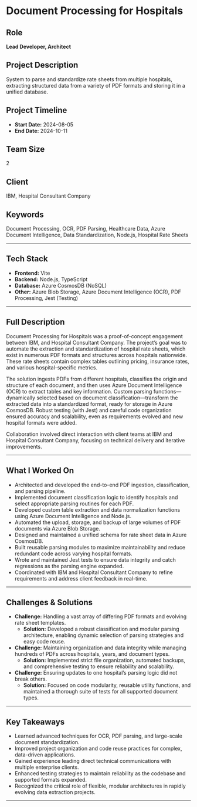 # Document Processing for Hospitals

## Role

**Lead Developer, Architect**

## Project Description

System to parse and standardize rate sheets from multiple hospitals, extracting structured data from a variety of PDF formats and storing it in a unified database.

## Project Timeline

- **Start Date:** 2024-08-05
- **End Date:** 2024-10-11

## Team Size

2

## Client

IBM, Hospital Consultant Company

## Keywords

Document Processing, OCR, PDF Parsing, Healthcare Data, Azure Document Intelligence, Data Standardization, Node.js, Hospital Rate Sheets

---

## Tech Stack

- **Frontend:** Vite
- **Backend:** Node.js, TypeScript
- **Database:** Azure CosmosDB (NoSQL)
- **Other:** Azure Blob Storage, Azure Document Intelligence (OCR), PDF Processing, Jest (Testing)

---

## Full Description

Document Processing for Hospitals was a proof-of-concept engagement between IBM, and Hospital Consultant Company. The project’s goal was to automate the extraction and standardization of hospital rate sheets, which exist in numerous PDF formats and structures across hospitals nationwide. These rate sheets contain complex tables outlining pricing, insurance rates, and various hospital-specific metrics.

The solution ingests PDFs from different hospitals, classifies the origin and structure of each document, and then uses Azure Document Intelligence (OCR) to extract tables and key information. Custom parsing functions—dynamically selected based on document classification—transform the extracted data into a standardized format, ready for storage in Azure CosmosDB. Robust testing (with Jest) and careful code organization ensured accuracy and scalability, even as requirements evolved and new hospital formats were added.

Collaboration involved direct interaction with client teams at IBM and Hospital Consultant Company, focusing on technical delivery and iterative improvements.

---

## What I Worked On

- Architected and developed the end-to-end PDF ingestion, classification, and parsing pipeline.
- Implemented document classification logic to identify hospitals and select appropriate parsing routines for each PDF.
- Developed custom table extraction and data normalization functions using Azure Document Intelligence and Node.js.
- Automated the upload, storage, and backup of large volumes of PDF documents via Azure Blob Storage.
- Designed and maintained a unified schema for rate sheet data in Azure CosmosDB.
- Built reusable parsing modules to maximize maintainability and reduce redundant code across varying hospital formats.
- Wrote and maintained Jest tests to ensure data integrity and catch regressions as the parsing engine expanded.
- Coordinated with IBM and Hospital Consultant Company to refine requirements and address client feedback in real-time.

---

## Challenges & Solutions

- **Challenge:** Handling a vast array of differing PDF formats and evolving rate sheet templates.
  - **Solution:** Developed a robust classification and modular parsing architecture, enabling dynamic selection of parsing strategies and easy code reuse.
- **Challenge:** Maintaining organization and data integrity while managing hundreds of PDFs across hospitals, years, and document types.
  - **Solution:** Implemented strict file organization, automated backups, and comprehensive testing to ensure reliability and scalability.
- **Challenge:** Ensuring updates to one hospital’s parsing logic did not break others.
  - **Solution:** Focused on code modularity, reusable utility functions, and maintained a thorough suite of tests for all supported document types.

---

## Key Takeaways

- Learned advanced techniques for OCR, PDF parsing, and large-scale document standardization.
- Improved project organization and code reuse practices for complex, data-driven applications.
- Gained experience leading direct technical communications with multiple enterprise clients.
- Enhanced testing strategies to maintain reliability as the codebase and supported formats expanded.
- Recognized the critical role of flexible, modular architectures in rapidly evolving data extraction projects.

---
